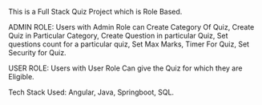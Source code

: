 This is a Full Stack Quiz Project which is Role Based.

ADMIN ROLE:
Users with Admin Role can Create Category Of Quiz, Create Quiz in Particular Category, Create Question in particular Quiz, Set questions count for a particular quiz,
Set Max Marks, Timer For Quiz, Set Security for Quiz.

USER ROLE:
Users with User Role Can give the Quiz for which they are Eligible.

Tech Stack Used: Angular, Java, Springboot, SQL.


